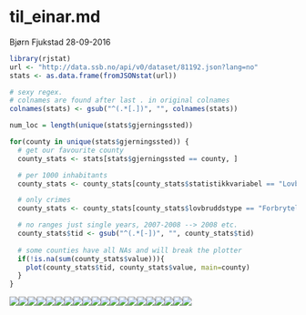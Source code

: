 til\_einar.md
================
Bjørn Fjukstad
28-09-2016

``` r
library(rjstat)
url <- "http://data.ssb.no/api/v0/dataset/81192.json?lang=no"
stats <- as.data.frame(fromJSONstat(url))

# sexy regex.
# colnames are found after last . in original colnames
colnames(stats) <- gsub("^(.*[.])", "", colnames(stats))

num_loc = length(unique(stats$gjerningssted))

for(county in unique(stats$gjerningssted)) {
  # get our favourite county
  county_stats <- stats[stats$gjerningssted == county, ]

  # per 1000 inhabitants
  county_stats <- county_stats[county_stats$statistikkvariabel == "Lovbrudd anmeldt per 1 000 innbyggere (årlig gjennomsnitt)",]

  # only crimes
  county_stats <- county_stats[county_stats$lovbruddstype == "Forbrytelser", ]

  # no ranges just single years, 2007-2008 --> 2008 etc.
  county_stats$tid <- gsub("^(.*[-])", "", county_stats$tid)
  
  # some counties have all NAs and will break the plotter 
  if(!is.na(sum(county_stats$value))){
    plot(county_stats$tid, county_stats$value, main=county)
  }
}
```

![](til_einar_files/figure-markdown_github/unnamed-chunk-1-1.png)![](til_einar_files/figure-markdown_github/unnamed-chunk-1-2.png)![](til_einar_files/figure-markdown_github/unnamed-chunk-1-3.png)![](til_einar_files/figure-markdown_github/unnamed-chunk-1-4.png)![](til_einar_files/figure-markdown_github/unnamed-chunk-1-5.png)![](til_einar_files/figure-markdown_github/unnamed-chunk-1-6.png)![](til_einar_files/figure-markdown_github/unnamed-chunk-1-7.png)![](til_einar_files/figure-markdown_github/unnamed-chunk-1-8.png)![](til_einar_files/figure-markdown_github/unnamed-chunk-1-9.png)![](til_einar_files/figure-markdown_github/unnamed-chunk-1-10.png)![](til_einar_files/figure-markdown_github/unnamed-chunk-1-11.png)![](til_einar_files/figure-markdown_github/unnamed-chunk-1-12.png)![](til_einar_files/figure-markdown_github/unnamed-chunk-1-13.png)![](til_einar_files/figure-markdown_github/unnamed-chunk-1-14.png)![](til_einar_files/figure-markdown_github/unnamed-chunk-1-15.png)![](til_einar_files/figure-markdown_github/unnamed-chunk-1-16.png)![](til_einar_files/figure-markdown_github/unnamed-chunk-1-17.png)![](til_einar_files/figure-markdown_github/unnamed-chunk-1-18.png)![](til_einar_files/figure-markdown_github/unnamed-chunk-1-19.png)![](til_einar_files/figure-markdown_github/unnamed-chunk-1-20.png)

